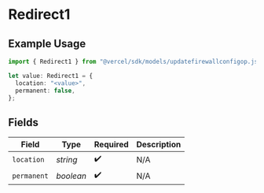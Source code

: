 # Redirect1

## Example Usage

```typescript
import { Redirect1 } from "@vercel/sdk/models/updatefirewallconfigop.js";

let value: Redirect1 = {
  location: "<value>",
  permanent: false,
};
```

## Fields

| Field              | Type               | Required           | Description        |
| ------------------ | ------------------ | ------------------ | ------------------ |
| `location`         | *string*           | :heavy_check_mark: | N/A                |
| `permanent`        | *boolean*          | :heavy_check_mark: | N/A                |